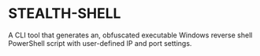 # STEALTH-SHELL
A CLI tool that generates an, obfuscated executable Windows reverse shell PowerShell script with user-defined IP and port settings.
